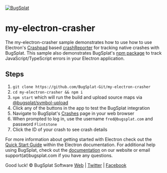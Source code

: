 [![BugSplat](https://s3.amazonaws.com/bugsplat-public/npm/header.png)](https://www.bugsplat.com)

# my-electron-crasher
The my-electron-crasher sample demonstrates how to use how to use Electron's [Crashpad](https://chromium.googlesource.com/crashpad/crashpad/+/refs/heads/main/doc/overview_design.md) based [crashReporter](https://github.com/electron/electron/blob/master/docs/api/crash-reporter.md) for tracking native crashes with BugSplat. This sample also demonstrates BugSplat's [npm package](https://www.npmjs.com/package/bugsplat-node) to track JavaScript/TypeScript errors in your Electron application.

## Steps

1. `git clone https://github.com/BugSplat-Git/my-electron-crasher`
2. `cd my-electron-crasher && npm i`
3. `npm start` which will run the build and upload source maps via [@bugsplat/symbol-upload](https://www.npmjs.com/package/@bugsplat/symbol-upload)
4. Click any of the buttons in the app to test the BugSplat integration
5. Navigate to BugSplat's [Crashes](https://app.bugsplat.com/v2/crashes) page in your web browser
6. When prompted to log in, use the username `fred@bugsplat.com` and password `Flintstone`
7. Click the ID of your crash to see crash details

For more information about getting started with Electron check out the [Quick Start Guide](http://electron.atom.io/docs/tutorial/quick-start) within the Electron documentation. For additional help using BugSplat, check out the [documentation](https://www.bugsplat.com/docs/sdk/electron/) on our website or email support(at)bugsplat.com if you have any questions.

Good luck!
© BugSplat Software
[Web](https://www.bugsplat.com) | [Twitter](https://twitter.com/BugSplatCo) | [Facebook](https://www.facebook.com/bugsplatsoftware/)
